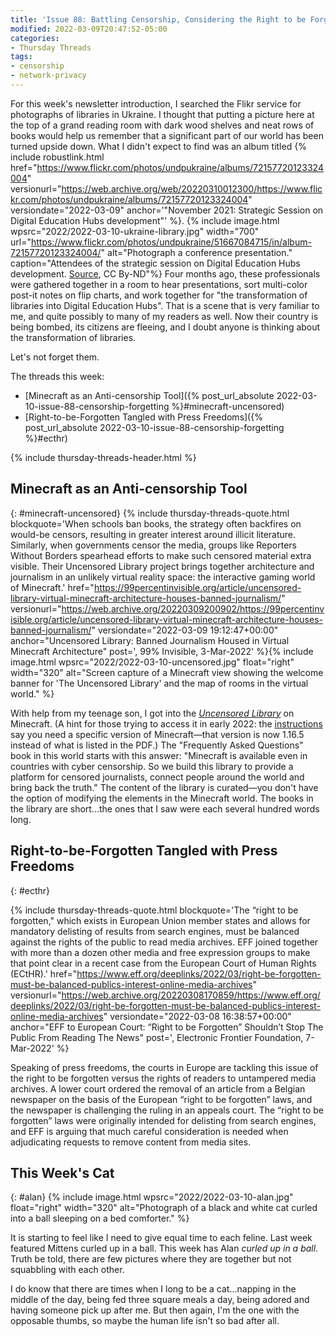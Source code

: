 ```yaml
---
title: 'Issue 88: Battling Censorship, Considering the Right to be Forgotten'
modified: 2022-03-09T20:47:52-05:00
categories:
- Thursday Threads
tags:
- censorship
- network-privacy
---
```

For this week's newsletter introduction, I searched the Flikr service for photographs of libraries in Ukraine. 
I thought that putting a picture here at the top of a grand reading room with dark wood shelves and neat rows of books would help us remember that a significant part of our world has been turned upside down. 
What I didn't expect to find was an album titled {% include robustlink.html href="https://www.flickr.com/photos/undpukraine/albums/72157720123324004" versionurl="https://web.archive.org/web/20220310012300/https://www.flickr.com/photos/undpukraine/albums/72157720123324004" versiondate="2022-03-09" anchor='"November 2021: Strategic Session on Digital Education Hubs development"' %}. {% include image.html wpsrc="2022/2022-03-10-ukraine-library.jpg" width="700" url="https://www.flickr.com/photos/undpukraine/51667084715/in/album-72157720123324004/" alt="Photograph a conference presentation." caption="Attendees of the strategic session on Digital Education Hubs development. <a href='https://www.flickr.com/photos/undpukraine/51667084715/in/album-72157720123324004/'>Source</a>, CC By-ND"%} 
Four months ago, these professionals were gathered together in a room to hear presentations, sort multi-color post-it notes on flip charts, and work together for "the transformation of libraries into Digital Education Hubs". 
That is a scene that is very familiar to me, and quite possibly to many of my readers as well. 
Now their country is being bombed, its citizens are fleeing, and I doubt anyone is thinking about the transformation of libraries.

Let's not forget them.

The threads this week:

* [Minecraft as an Anti-censorship Tool]({% post_url_absolute 2022-03-10-issue-88-censorship-forgetting %}#minecraft-uncensored)
* [Right-to-be-Forgotten Tangled with Press Freedoms]({% post_url_absolute 2022-03-10-issue-88-censorship-forgetting %}#ecthr)

{% include thursday-threads-header.html %}

## Minecraft as an Anti-censorship Tool
{: #minecraft-uncensored}
{% include thursday-threads-quote.html
blockquote='When schools ban books, the strategy often backfires on would-be censors, resulting in greater interest around illicit literature. Similarly,  when governments censor the media, groups like Reporters Without Borders spearhead efforts to make such censored material extra visible. Their Uncensored Library project brings together architecture and journalism in an unlikely virtual reality space: the interactive gaming world of Minecraft.'
href="https://99percentinvisible.org/article/uncensored-library-virtual-minecraft-architecture-houses-banned-journalism/"
versionurl="https://web.archive.org/20220309200902/https://99percentinvisible.org/article/uncensored-library-virtual-minecraft-architecture-houses-banned-journalism/"
versiondate="2022-03-09 19:12:47+00:00"
anchor="Uncensored Library: Banned Journalism Housed in Virtual Minecraft Architecture"
post=', 99% Invisible, 3-Mar-2022'
%}{% include image.html wpsrc="2022/2022-03-10-uncensored.jpg" float="right" width="320" alt="Screen capture of a Minecraft view showing the welcome banner for 'The Uncensored Library' and the map of rooms in the virtual world." %} 


With help from my teenage son, I got into the _[Uncensored Library](https://www.uncensoredlibrary.com/en)_ on Minecraft. 
(A hint for those trying to access it in early 2022: the [instructions](https://www.uncensoredlibrary.com/download/UL_HowToInstallMinecraft.pdf) say you need a specific version of Minecraft—that version is now 1.16.5 instead of what is listed in the PDF.) 
The "Frequently Asked Questions" book in this world starts with this answer: "Minecraft is available even in countries with cyber censorship. So we build this library to provide a platform for censored journalists, connect people around the world and bring back the truth." 
The content of the library is curated—you don't have the option of modifying the elements in the Minecraft world. 
The books in the library are short...the ones that I saw were each several hundred words long. 


## Right-to-be-Forgotten Tangled with Press Freedoms
{: #ecthr}

{% include thursday-threads-quote.html
blockquote='The “right to be forgotten," which exists in European Union member states and allows for mandatory delisting of results from search engines, must be balanced against the rights of the public to read media archives. EFF joined together with more than a dozen other media and free expression groups to make that point clear in a recent case from the European Court of Human Rights (ECtHR).'
href="https://www.eff.org/deeplinks/2022/03/right-be-forgotten-must-be-balanced-publics-interest-online-media-archives"
versionurl="https://web.archive.org/20220308170859/https://www.eff.org/deeplinks/2022/03/right-be-forgotten-must-be-balanced-publics-interest-online-media-archives"
versiondate="2022-03-08 16:38:57+00:00"
anchor="EFF to European Court: “Right to be Forgotten” Shouldn’t Stop The Public From Reading The News"
post=', Electronic Frontier Foundation, 7-Mar-2022'
%}

Speaking of press freedoms, the courts in Europe are tackling this issue of the right to be forgotten versus the rights of readers to untampered media archives. 
A lower court ordered the removal of an article from a Belgian newspaper on the basis of the European “right to be forgotten” laws, and the newspaper is challenging the ruling in an appeals court. 
The “right to be forgotten” laws were originally intended for delisting from search engines, and EFF is arguing that much careful consideration is needed when adjudicating requests to remove content from media sites.


## This Week's Cat
{: #alan}
{% include image.html wpsrc="2022/2022-03-10-alan.jpg" float="right" width="320" alt="Photograph of a black and white cat curled into a ball sleeping on a bed comforter." %} 

It is starting to feel like I need to give equal time to each feline. 
Last week featured Mittens curled up in a ball. 
This week has Alan _curled up in a ball_. 
Truth be told, there are few pictures where they are together but not squabbling with each other. 

I do know that there are times when I long to be a cat...napping in the middle of the day, being fed three square meals a day, being adored and having someone pick up after me. 
But then again, I'm the one with the opposable thumbs, so maybe the human life isn't so bad after all. 